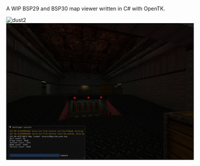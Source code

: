 A WIP BSP29 and BSP30 map viewer written in C# with OpenTK.

![dust2](screenshots/dust2.png)
![nuke](screenshots/nuke.png)
